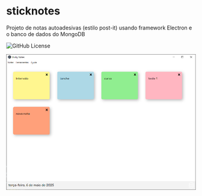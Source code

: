 # sticknotes
Projeto de notas autoadesivas (estilo post-it) usando framework Electron e o banco de dados do MongoDB

![GitHub License](https://img.shields.io/github/license/elengrecco/sticknotes)

![](src/public/img/captura.png)
